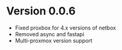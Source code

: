 # Version 0.0.6

* Fixed proxbox for 4.x versions of netbox
* Removed async and fastapi
* Multi-proxmox version support
